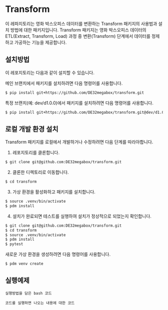 # Transform
이 레파지토리는 영화 박스오피스 데이터를 변환하는 Transform 패키지의 사용법과 설치 방법에 대한 패키지입니다.
Transform 패키지는 영화 박스오피스 데이터의 ETL(Extract, Transform, Load) 과정 중 변환(Transform) 단계에서 데이터를 정제하고 가공하는 기능을 제공합니다.
## 설치방법

이 레포지토리는 다음과 같이 설치할 수 있습니다.

메인 브랜치에서 패키지를 설치하려면 다음 명령어를 사용합니다.
```bash
$ pip install git+https://github.com/DE32megabox/transform.git
```
특정 브랜치(예: dev/d1.0.0)에서 패키지를 설치하려면 다음 명령어를 사용합니다.
```bash
$ pip install git+https://github.com/DE32megabox/transform.git@dev/d1.0.0
```

## 로컬 개발 환경 설치

Transform 패키지를 로컬에서 개발하거나 수정하려면 다음 단계를 따라야합니다.

1. 레포지토리를 클론합니다.
```bash
$ git clone git@github.com:DE32megabox/transform.git
```
2. 클론한 디렉토리로 이동합니다.
```bash
$ cd transform
```
3. 가상 환경을 활성화하고 패키지를 설치합니다.
```bash
$ source .venv/bin/activate
$ pdm install
```
4. 설치가 완료되면 테스트를 실행하여 설치가 정상적으로 되었는지 확인합니다.
```bash
$ git clone git@github.com:DE32megabox/transform.git
$ cd transform
$ source .venv/bin/activate
$ pdm install
$ pytest
```
새로운 가상 환경을 생성하려면 다음 명령어를 사용합니다.
```bash
$ pdm venv create
```

## 실행예제
```
실행방법을 담은 bash 코드
```

```
코드를 실행하면 나오는 내용에 대한 코드
```
